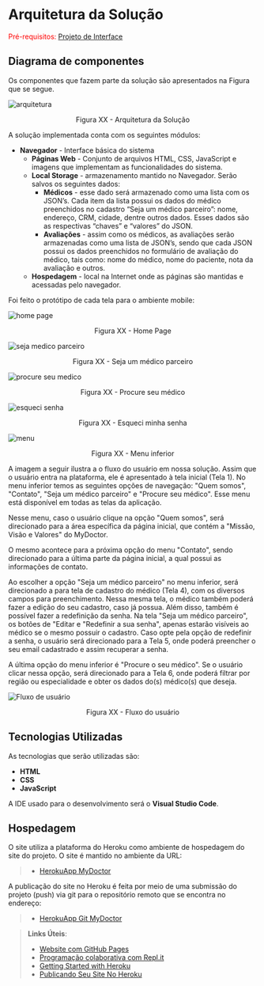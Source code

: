 # Arquitetura da Solução

<span style="color:red">Pré-requisitos: <a href="3-Projeto de Interface.md"> Projeto de Interface</a></span>

## Diagrama de componentes

Os componentes que fazem parte da solução são apresentados na Figura que se segue.

![arquitetura](https://user-images.githubusercontent.com/63374421/164981403-d67371ff-a616-40ba-9637-9351a8b559d3.jpg)
<center>Figura XX - Arquitetura da Solução</center>

A solução implementada conta com os seguintes módulos:
- **Navegador** - Interface básica do sistema  
  - **Páginas Web** - Conjunto de arquivos HTML, CSS, JavaScript e imagens que implementam as funcionalidades do sistema.
   - **Local Storage** - armazenamento mantido no Navegador. Serão salvos os seguintes dados:
      - **Médicos** - esse dado será armazenado como uma lista com os JSON’s. Cada item da lista possui os dados do médico preenchidos no cadastro “Seja um médico parceiro”: nome, endereço, CRM, cidade, dentre outros dados. Esses dados são as respectivas “chaves” e “valores” do JSON.
      - **Avaliações** - assim como os médicos, as avaliações serão armazenadas como uma lista de JSON’s, sendo que cada JSON possui os dados preenchidos no formulário de avaliação do médico, tais como: nome do médico, nome do paciente, nota da avaliação e outros.
  - **Hospedagem** - local na Internet onde as páginas são mantidas e acessadas pelo navegador. 

Foi feito o protótipo de cada tela para o ambiente mobile:

![home page](https://user-images.githubusercontent.com/63374421/164981438-b2039a26-2499-4db4-b66f-6ff56b7de8e9.PNG)
<center>Figura XX - Home Page</center>


![seja medico parceiro](https://user-images.githubusercontent.com/63374421/164981452-d4ad5b68-5f8e-495c-b63a-a34feb934a38.PNG)
<center>Figura XX - Seja um médico parceiro</center>


![procure seu medico](https://user-images.githubusercontent.com/63374421/164981467-f8c3f9ec-987d-4260-934c-f1a081289acf.PNG)
<center>Figura XX - Procure seu médico</center>


![esqueci senha](https://user-images.githubusercontent.com/63374421/164981480-b20685d1-128a-4157-bf4f-698c32a2042a.PNG)
<center>Figura XX - Esqueci minha senha</center>


![menu](https://user-images.githubusercontent.com/63374421/164981535-dfd760df-4f53-4eb1-9b23-adb1f147d44b.PNG)
<center>Figura XX - Menu inferior</center>


A imagem a seguir ilustra a o fluxo do usuário em nossa solução. Assim que o usuário entra na plataforma, ele é apresentado à tela inicial (Tela 1). No menu inferior temos as seguintes opções de navegação: "Quem somos", "Contato", "Seja um médico parceiro" e "Procure seu médico". Esse menu está disponível em todas as telas da aplicação. 

Nesse menu, caso o usuário clique na opção "Quem somos", será direcionado para a área específica da página inicial, que contém a "Missão, Visão e Valores" do MyDoctor.

O mesmo acontece para a próxima opção do menu "Contato", sendo direcionado para a última parte da página inicial, a qual possui as informações de contato.

Ao escolher a opção "Seja um médico parceiro" no menu inferior, será direcionado a para tela de cadastro do médico (Tela 4), com os diversos campos para preenchimento. Nessa mesma tela, o médico também poderá fazer a edição do seu cadastro, caso já possua. Além disso, também é possível fazer a redefinição da senha. Na tela "Seja um médico parceiro", os botões de "Editar e "Redefinir a sua senha", apenas estarão visíveis ao médico se o mesmo possuir o cadastro. Caso opte pela opção de redefinir a senha, o usuário será direcionado para a Tela 5, onde poderá preencher o seu email cadastrado e assim recuperar a senha.

A última opção do menu inferior é "Procure o seu médico". Se o usuário clicar nessa opção, será direcionado para a Tela 6, onde poderá filtrar por região ou especialidade e obter os dados do(s) médico(s) que deseja.


![Fluxo de usuário](https://user-images.githubusercontent.com/63374421/164981563-317f5ca4-7d77-4636-8458-6ae52214e6bd.jpg)
<center>Figura XX - Fluxo do usuário</center>

## Tecnologias Utilizadas

As tecnologias que serão utilizadas são:
- **HTML**
- **CSS**
- **JavaScript**

A IDE usado para o desenvolvimento será o **Visual Studio Code**.

## Hospedagem

O site utiliza a plataforma do Heroku como ambiente de hospedagem do site do projeto. O site é mantido no ambiente da URL:
 
> - [HerokuApp MyDoctor](https://project-my-doctor.herokuapp.com/)

A publicação do site no Heroku é feita por meio de uma submissão do projeto (push) via git para o repositório remoto que se encontra no endereço:

> - [HerokuApp Git MyDoctor](https://git.heroku.com/project-my-doctor.git)

> **Links Úteis**:
>
> - [Website com GitHub Pages](https://pages.github.com/)
> - [Programação colaborativa com Repl.it](https://repl.it/)
> - [Getting Started with Heroku](https://devcenter.heroku.com/start)
> - [Publicando Seu Site No Heroku](http://pythonclub.com.br/publicando-seu-hello-world-no-heroku.html)
